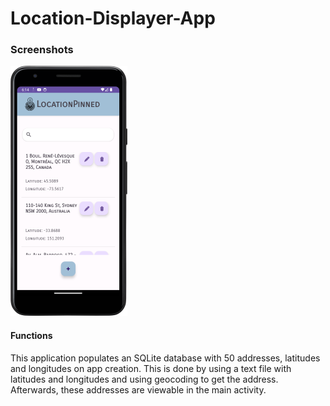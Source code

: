 # Location-Displayer-App


### Screenshots
![Image Description](screenshots/main-screen.png)

#### Functions
This application populates an SQLite database with 50 addresses, latitudes and longitudes on app creation. This is done by using a text file with latitudes and longitudes and using geocoding to get the address. Afterwards, these addresses are viewable in the main activity. 
